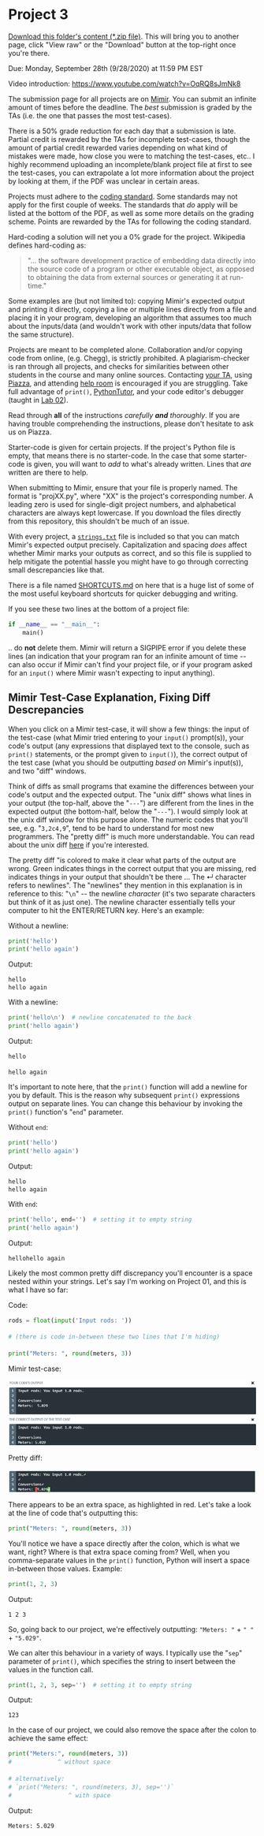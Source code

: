 # Project 3

[Download this folder's content (*.zip file)](../assets/packages/proj03_contents.zip). This will bring you to another page, click "View raw" or the "Download" button at the top-right once you're there. 

Due: Monday, September 28th (9/28/2020) at 11:59 PM EST

Video introduction: https://www.youtube.com/watch?v=OqRQ8sJmNk8

The submission page for all projects are on [Mimir](https://class.mimir.io/). You can submit an infinite amount of times before the deadline. The _best_ submission is graded by the TAs (i.e. the one that passes the most test-cases). 

There is a 50% grade reduction for each day that a submission is late. Partial credit is rewarded by the TAs for incomplete test-cases, though the amount of partial credit rewarded varies depending on what kind of mistakes were made, how close you were to matching the test-cases, etc.. I highly recommend uploading an incomplete/blank project file at first to see the test-cases, you can extrapolate a lot more information about the project by looking at them, if the PDF was unclear in certain areas. 

Projects must adhere to the [coding standard](../CODING_STANDARD.md). Some standards may not apply for the first couple of weeks. The standards that *do* apply will be listed at the bottom of the PDF, as well as some more details on the grading scheme. Points are rewarded by the TAs for following the coding standard.

Hard-coding a solution will net you a 0% grade for the project. Wikipedia defines hard-coding as: 

> "... the software development practice of embedding data directly into the source code of a program or other executable object, as opposed to obtaining the data from external sources or generating it at run-time."

Some examples are (but not limited to): copying Mimir's expected output and printing it directly, copying a line or multiple lines directly from a file and placing it in your program, developing an algorithm that assumes too much about the inputs/data (and wouldn't work with other inputs/data that follow the same structure). 

Projects are meant to be completed alone. Collaboration and/or copying code from online, (e.g. Chegg), is strictly prohibited. A plagiarism-checker is ran through all projects, and checks for similarities between other students in the course and many online sources. Contacting [your TA](../README.md#braedyn-lettinga), using [Piazza](https://piazza.com/), and attending [help room](https://web.cse.msu.edu/~cse231/Online/General/ta.consulting.SS20.html) is encouraged if you are struggling. Take full advantage of `print()`, [PythonTutor](http://pythontutor.com/visualize.html#mode=edit), and your code editor's debugger (taught in [Lab 02](../Lab%2002)). 

Read through **all** of the instructions _carefully **and** thoroughly_. If you are having trouble comprehending the instructions, please don't hesitate to ask us on Piazza.

Starter-code is given for certain projects. If the project's Python file is empty, that means there is no starter-code. In the case that some starter-code is given, you will want to _add_ to what's already written. Lines that _are_ written are there to help.

When submitting to Mimir, ensure that your file is properly named. The format is "projXX.py", where "XX" is the project's corresponding number. A leading zero is used for single-digit project numbers, and alphabetical characters are always kept lowercase. If you download the files directly from this repository, this shouldn't be much of an issue.

With every project, a [`strings.txt`](strings.txt) file is included so that you can match Mimir's expected output precisely. Capitalization and spacing *does* affect whether Mimir marks your outputs as correct, and so this file is supplied to help mitigate the potential hassle you might have to go through correcting small descrepancies like that. 

There is a file named [SHORTCUTS.md](../SHORTCUTS.md) on here that is a huge list of some of the most useful keyboard shortcuts for quicker debugging and writing. 

If you see these two lines at the bottom of a project file:

```python
if __name__ == "__main__":
    main()
```

.. do **not** delete them. Mimir will return a SIGPIPE error if you delete these lines (an indication that your program ran for an infinite amount of time -- can also occur if Mimir can't find your project file, or if your program asked for an `input()` where Mimir wasn't expecting to input anything).

## Mimir Test-Case Explanation, Fixing Diff Descrepancies

When you click on a Mimir test-case, it will show a few things: the input of the test-case (what Mimir tried entering to your `input()` prompt(s)), your code's output (any expressions that displayed text to the console, such as `print()` statements, or the prompt given to `input()`), the correct output of the test case (what you should be outputting *based on* Mimir's input(s)), and two "diff" windows.

Think of diffs as small programs that examine the differences between your code's output and the expected output. The "unix diff" shows what lines in your output (the top-half, above the "`---`") are different from the lines in the expected output (the bottom-half, below the "`---`"). I would simply look at the unix diff window for this purpose alone. The numeric codes that you'll see, e.g. "`3,2c4,9`", tend to be hard to understand for most new programmers. The "pretty diff" is much more understandable. You can read about the unix diff [here](https://www.computerhope.com/unix/udiff.htm) if you're interested. 

The pretty diff "is colored to make it clear what parts of the output are wrong. Green indicates things in the correct output that you are missing, red indicates things in your output that shouldn't be there ... The ↵ character refers to newlines". The "newlines" they mention in this explanation is in reference to this: "`\n`" -- the newline _character_ (it's two separate characters but think of it as just one). The newline character essentially tells your computer to hit the ENTER/RETURN key. Here's an example:

Without a newline:
```python
print('hello')
print('hello again')
```
Output:
```
hello
hello again
```

With a newline:
```python
print('hello\n')  # newline concatenated to the back
print('hello again')
```
Output:
```
hello

hello again
```

It's important to note here, that the `print()` function will add a newline for you by default. This is the reason why subsequent `print()` expressions output on separate lines. You can change this behaviour by invoking the `print()` function's "`end`" parameter. 

Without `end`:
```python
print('hello')
print('hello again')
```
Output:
```
hello
hello again
```

With `end`:
```python
print('hello', end='')  # setting it to empty string
print('hello again')
```
Output:
```
hellohello again
```

Likely the most common pretty diff discrepancy you'll encounter is a space nested within your strings. Let's say I'm working on Project 01, and this is what I have so far:

Code:
```python
rods = float(input('Input rods: '))

# (there is code in-between these two lines that I'm hiding)

print("Meters: ", round(meters, 3))
```
Mimir test-case:

<div align="center">
    <img src="../assets/images/project_info_testcases1.png"></img>
</div>

Pretty diff:

<div align="center">
    <img src="../assets/images/project_info_testcases2.png"></img>
</div>

There appears to be an extra space, as highlighted in red. Let's take a look at the line of code that's outputting this:

```python
print("Meters: ", round(meters, 3))
```

You'll notice we have a space directly after the colon, which is what we want, right? Where is that extra space coming from? Well, when you comma-separate values in the `print()` function, Python will insert a space in-between those values. Example:

```python
print(1, 2, 3)
```
Output:
```
1 2 3
```

So, going back to our project, we're effectively outputting: `"Meters: "` + `" "` + `"5.029"`. 

We can alter this behaviour in a variety of ways. I typically use the "`sep`" parameter of `print()`, which specifies the string to insert between the values in the function call. 

```python
print(1, 2, 3, sep='')  # setting it to empty string
```
Output:
```
123
```

In the case of our project, we could also remove the space after the colon to achieve the same effect:

```python
print("Meters:", round(meters, 3))
#             ^ without space

# alternatively: 
# `print("Meters: ", round(meters, 3), sep='')`
#                ^ with space
```
Output:
```
Meters: 5.029
``` 

